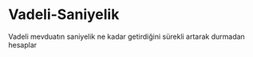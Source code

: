# Vadeli-Saniyelik
 Vadeli mevduatın saniyelik ne kadar getirdiğini sürekli artarak durmadan hesaplar
